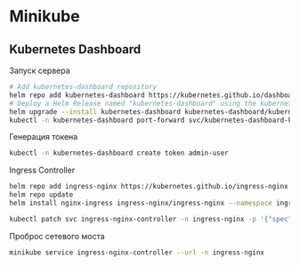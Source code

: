 # Minikube

## Kubernetes Dashboard

Запуск сервера
```bash
# Add kubernetes-dashboard repository
helm repo add kubernetes-dashboard https://kubernetes.github.io/dashboard/
# Deploy a Helm Release named "kubernetes-dashboard" using the kubernetes-dashboard chart
helm upgrade --install kubernetes-dashboard kubernetes-dashboard/kubernetes-dashboard --create-namespace --namespace kubernetes-dashboard
kubectl -n kubernetes-dashboard port-forward svc/kubernetes-dashboard-kong-proxy 8443:443
```

Генерация токена
```bash
kubectl -n kubernetes-dashboard create token admin-user
```

Ingress Controller
```bash
helm repo add ingress-nginx https://kubernetes.github.io/ingress-nginx
helm repo update
helm install nginx-ingress ingress-nginx/ingress-nginx --namespace ingress-nginx --create-namespace
```

```bash
kubectl patch svc ingress-nginx-controller -n ingress-nginx -p '{"spec":{"type":"NodePort"}}'

```

Проброс сетевого моста
```bash
minikube service ingress-nginx-controller --url -n ingress-nginx
```
